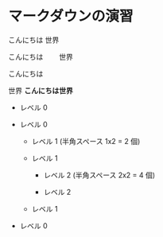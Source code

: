 # マークダウンの演習
こんにちは
世界

こんにちは　　
世界

こんにちは

世界
**こんにちは世界**


- レベル 0

- レベル 0

  - レベル 1 (半角スペース 1x2 = 2 個)

  - レベル 1

    - レベル 2 (半角スペース 2x2 = 4 個)

    - レベル 2

  - レベル 1

- レベル 0